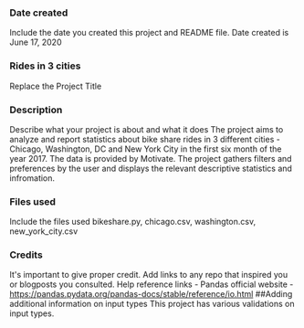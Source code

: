 ### Date created
Include the date you created this project and README file.
Date created is June 17, 2020
### Rides in 3 cities
Replace the Project Title

### Description
Describe what your project is about and what it does
The project aims to analyze and report statistics about bike share rides in 3 different cities - Chicago, Washington, DC and New York City in the first six month of the year 2017. The data is provided by Motivate. The project gathers filters and preferences by the user and displays the relevant descriptive statistics and infromation.
### Files used
Include the files used
bikeshare.py, chicago.csv, washington.csv, new_york_city.csv
### Credits
It's important to give proper credit. Add links to any repo that inspired you or blogposts you consulted.
Help reference links - Pandas official website - https://pandas.pydata.org/pandas-docs/stable/reference/io.html
##Adding additional information on input types
This project has various validations on input types.
